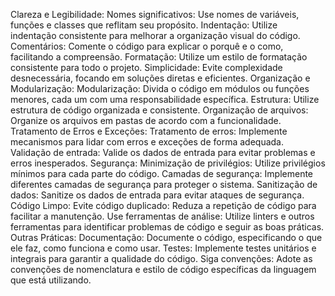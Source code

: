 Clareza e Legibilidade:
Nomes significativos: Use nomes de variáveis, funções e classes que reflitam seu propósito.
Indentação: Utilize indentação consistente para melhorar a organização visual do código.
Comentários: Comente o código para explicar o porquê e o como, facilitando a compreensão.
Formatação: Utilize um estilo de formatação consistente para todo o projeto.
Simplicidade: Evite complexidade desnecessária, focando em soluções diretas e eficientes.
Organização e Modularização:
Modularização: Divida o código em módulos ou funções menores, cada um com uma responsabilidade específica.
Estrutura: Utilize estrutura de código organizada e consistente.
Organização de arquivos: Organize os arquivos em pastas de acordo com a funcionalidade.
Tratamento de Erros e Exceções:
Tratamento de erros: Implemente mecanismos para lidar com erros e exceções de forma adequada.
Validação de entrada: Valide os dados de entrada para evitar problemas e erros inesperados.
Segurança:
Minimização de privilégios: Utilize privilégios mínimos para cada parte do código.
Camadas de segurança: Implemente diferentes camadas de segurança para proteger o sistema.
Sanitização de dados: Sanitize os dados de entrada para evitar ataques de segurança.
Código Limpo:
Evite código duplicado: Reduza a repetição de código para facilitar a manutenção.
Use ferramentas de análise: Utilize linters e outros ferramentas para identificar problemas de código e seguir as boas práticas.
Outras Práticas:
Documentação: Documente o código, especificando o que ele faz, como funciona e como usar.
Testes: Implemente testes unitários e integrais para garantir a qualidade do código.
Siga convenções: Adote as convenções de nomenclatura e estilo de código específicas da linguagem que está utilizando.